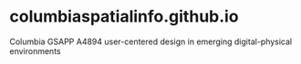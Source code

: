 # columbiaspatialinfo.github.io
Columbia GSAPP A4894 user-centered design in emerging digital-physical environments
